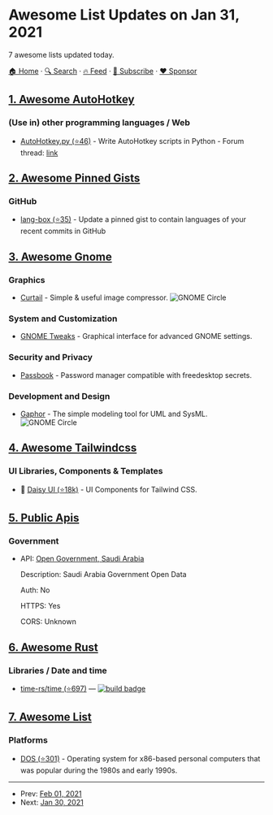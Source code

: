 # Awesome List Updates on Jan 31, 2021

7 awesome lists updated today.

[🏠 Home](/README.md) · [🔍 Search](https://www.trackawesomelist.com/search/) · [🔥 Feed](https://www.trackawesomelist.com/rss.xml) · [📮 Subscribe](https://trackawesomelist.us17.list-manage.com/subscribe?u=d2f0117aa829c83a63ec63c2f&id=36a103854c) · [❤️  Sponsor](https://github.com/sponsors/theowenyoung)



## [1. Awesome AutoHotkey](/content/ahkscript/awesome-AutoHotkey/README.md)

### (Use in) other programming languages / Web

*   [AutoHotkey.py (⭐46)](https://github.com/Perlence/AutoHotkey.py) - Write AutoHotkey scripts in Python - Forum thread: [link](https://www.autohotkey.com/boards/viewtopic.php?f=6\&t=86025)

## [2. Awesome Pinned Gists](/content/matchai/awesome-pinned-gists/README.md)

### GitHub

*   [lang-box (⭐35)](https://github.com/inokawa/lang-box) - Update a pinned gist to contain languages of your recent commits in GitHub

## [3. Awesome Gnome](/content/Kazhnuz/awesome-gnome/README.md)

### Graphics

*   [Curtail](https://flathub.org/apps/details/com.github.huluti.Curtail) - Simple & useful image compressor. ![GNOME Circle](https://cdn.rawgit.com/kazhnuz/awesome-gnome/master/images/gnome-circle.png)

### System and Customization

*   [GNOME Tweaks](https://wiki.gnome.org/Apps/Tweaks) - Graphical interface for advanced GNOME settings.

### Security and Privacy

*   [Passbook](https://gitlab.gnome.org/gnumdk/passbook) - Password manager compatible with freedesktop secrets.

### Development and Design

*   [Gaphor](https://gaphor.org) - The simple modeling tool for UML and SysML. ![GNOME Circle](https://cdn.rawgit.com/kazhnuz/awesome-gnome/master/images/gnome-circle.png)

## [4. Awesome Tailwindcss](/content/aniftyco/awesome-tailwindcss/README.md)

### UI Libraries, Components & Templates

*   🧩 [Daisy UI (⭐18k)](https://github.com/saadeghi/daisyui) - UI Components for Tailwind CSS.

## [5. Public Apis](/content/public-apis/public-apis/README.md)

### Government

- API: [Open Government, Saudi Arabia](https://data.gov.sa)

  Description: Saudi Arabia Government Open Data

  Auth: No

  HTTPS: Yes

  CORS: Unknown



## [6. Awesome Rust](/content/rust-unofficial/awesome-rust/README.md)

### Libraries / Date and time

*   [time-rs/time (⭐697)](https://github.com/time-rs/time) — [![build badge](https://github.com/time-rs/time/workflows/Build/badge.svg)](https://github.com/time-rs/time/actions)

## [7. Awesome List](/content/sindresorhus/awesome/README.md)

### Platforms

*   [DOS (⭐301)](https://github.com/balintkissdev/awesome-dos#readme) - Operating system for x86-based personal computers that was popular during the 1980s and early 1990s.

---

- Prev: [Feb 01, 2021](/content/2021/02/01/README.md)
- Next: [Jan 30, 2021](/content/2021/01/30/README.md)